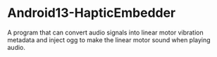 # Android13-HapticEmbedder
A program that can convert audio signals into linear motor vibration metadata and inject ogg to make the linear motor sound when playing audio.
